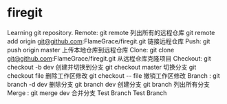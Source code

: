 # firegit
Learning git repository.
Remote: git remote 列出所有的远程仓库
        git remote add origin git@github.com:FlameGrace/firegit.git 链接远程仓库
Push:   git push origin master 上传本地仓库到远程仓库
Clone:  git clone git@github.com:FlameGrace/firegit.git 从远程仓库克隆项目
Checkout:  git checkout -b dev 创建并切换到分支
           git checkout master 切换分支
           git checkout file 删除工作区修改
           git checkout -- file 撤销工作区修改
Branch :   git branch -d dev  删除分支
           git branch dev 创建分支 
           git branch 列出所有分支
Merge  :   git merge dev 合并分支
Test Branch
Test Branch
